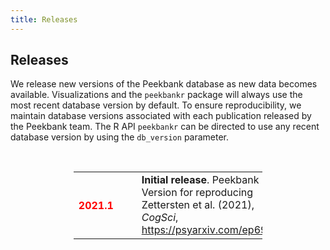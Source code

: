 ```yaml
---
title: Releases
---
```


<div class="col-md-12" markdown="1">

## Releases

We release new versions of the Peekbank database as new data becomes available. Visualizations and the <code>peekbankr</code> package will always use the most recent database version by default. To ensure reproducibility, we maintain database versions associated with each publication released by the Peekbank team. The R API <code>peekbankr</code> can be directed to use any recent database version by using the <code>db_version</code> parameter.  

&nbsp;

<div class="row">
	<table style="width:60%;margin-left:auto;margin-right:auto">
		<tr>
			<td><h4 style="color:red;">2021.1 </h4><a name="2021.1"></a></td>
			<td>  &nbsp;&nbsp;&nbsp;</td>
			<td><b>Initial release</b>. Peekbank Version for reproducing Zettersten et al. (2021), <i>CogSci</i>, <a href="https://psyarxiv.com/ep693" target="_blank">https://psyarxiv.com/ep693</a>.</td>
		</tr>
	</table>
</div>





